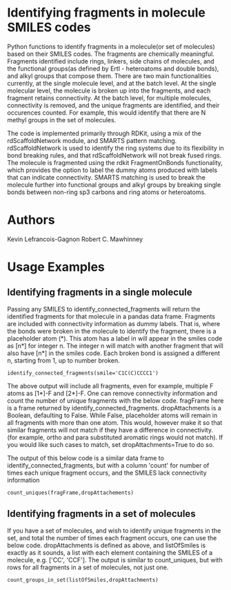 # Identifying fragments in molecule SMILES codes

Python functions to identify fragments in a molecule(or set of molecules) based on their SMILES codes. The fragments are chemically meaningful. Fragments identified include rings, linkers, side chains of molecules, and the functional groups(as defined by Ertl - heteroatoms and double bonds), and alkyl groups that compose them. There are two main functionalities currently, at the single molecule level, and at the batch level. At the single molecular level, the molecule is broken up into the fragments, and each fragment retains connectivity. At the batch level, for multiple molecules, connectivity is removed, and the unique fragments are identified, and their occurences counted. For example, this would identify that there are N methyl groups in the set of molecules.


The code is implemented primarily through RDKit, using a mix of the rdScaffoldNetwork module, and SMARTS pattern matching. rdScaffoldNetwork is used to identify the ring systems due to its flexibility in bond breaking rules, and that rdScaffoldNetwork will not break fused rings. The molecule is fragmented using the rdkit FragmentOnBonds functionality, which provides the option to label the dummy atoms produced with labels that can indicate connectivity. SMARTS matching is used to break the molecule further into functional groups and alkyl groups  by breaking single bonds between non-ring sp3 carbons and ring atoms or heteroatoms.


# Authors
Kevin Lefrancois-Gagnon
Robert C. Mawhinney

# Usage Examples

## Identifying fragments in a single molecule

Passing any SMILES to identify_connected_fragments will return the identified fragments for that molecule in a pandas data frame. Fragments are included with connectivity information as dummy labels. That is, where the bonds were broken in the molecule to identify the fragment, there is a placeholder atom (*). This atom has a label in will appear in the smiles code as \[n\*\]  for integer n. The integer n will match with another fragment that will also have \[n\*\] in the smiles code. Each broken bond is assigned a different n, starting from 1, up to number broken.

```
identify_connected_fragments(smile='C1C(C)CCCC1')
```

The above output will include all fragments, even for example, multiple F atoms as \[1\*\]-F and \[2\*\]-F. One can remove connectivity information and count the number of unique fragments with the below code. fragFrame here is a frame returned by identify_connected_fragments. dropAttachments is a Boolean, defaulting to False. While False, placeholder atoms will remain in all fragments with more than one atom. This would, however make it so that similar fragments will not match if they have a difference in connectivity. (for example, ortho and para substituted aromatic rings would not match). If you would like such cases to match, set dropAttachments=True to do so.

The output of this below code is a similar data frame to identify_connected_fragments, but with a column 'count' for number of times each unique fragment occurs, and the SMILES lack connectivity information

```
count_uniques(fragFrame,dropAttachements)
```

## Identifying fragments in a set of molecules

If you have a set of molecules, and wish to identify unique fragments in the set, and total the number of times each fragment occurs, one can use the below code. dropAttachments is defined as above, and listOfSmiles is exactly as it sounds, a list with each element containing the SMILES of a molecule, e.g. ['CC', 'CCF']. The output is similar to count_uniques, but with rows for all fragments in a set of molecules, not just one.

```
count_groups_in_set(listOfSmiles,dropAttachments)
```